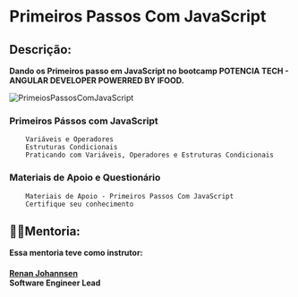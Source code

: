 # Primeiros Passos Com JavaScript

## Descrição:
<b>
Dando os Primeiros passo em JavaScript no bootcamp POTENCIA TECH - ANGULAR DEVELOPER POWERRED BY IFOOD.
</b>

![PrimeiosPassosComJavaScript](https://user-images.githubusercontent.com/116371262/231280771-a7045ccc-169b-44a9-a6ec-616693559c9e.png)  

### Primeiros Pássos com JavaScript
        Variáveis e Operadores  
        Estruturas Condicionais  
        Praticando com Variáveis, Operadores e Estruturas Condicionais  

### Materiais de Apoio e Questionário  
        Materiais de Apoio - Primeiros Passos Com JavaScript  
        Certifique seu conhecimento  


## <b>👨‍🏫Mentoria:  
Essa mentoria teve como instrutor:  

####  
[Renan Johannsen](https://www.linkedin.com/in/renanjpaula/ "renanjpaula")  
Software Engineer Lead   
</b>